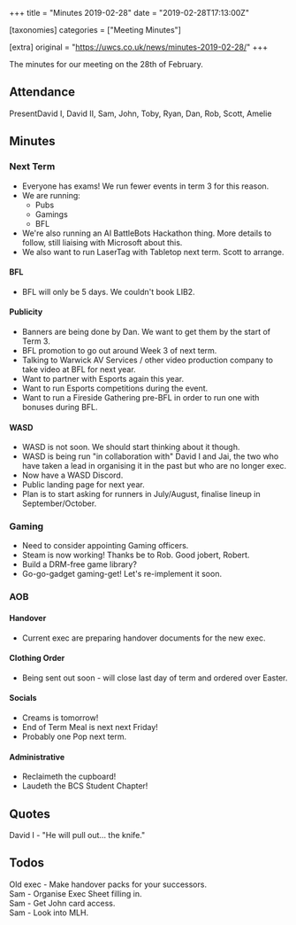 +++
title = "Minutes 2019-02-28"
date = "2019-02-28T17:13:00Z"

[taxonomies]
categories = ["Meeting Minutes"]

[extra]
original = "https://uwcs.co.uk/news/minutes-2019-02-28/"
+++

<p>The minutes for our meeting on the 28th of February.</p>

<!-- more -->

## Attendance

PresentDavid I, David II, Sam, John, Toby, Ryan, Dan, Rob, Scott, Amelie

## Minutes

### Next Term

  - Everyone has exams\! We run fewer events in term 3 for this reason.
  - We are running:
      - Pubs
      - Gamings
      - BFL
  - We're also running an AI BattleBots Hackathon thing. More details to follow, still liaising with Microsoft about this.
  - We also want to run LaserTag with Tabletop next term. Scott to arrange.

#### BFL

  - BFL will only be 5 days. We couldn't book LIB2.

#### Publicity

  - Banners are being done by Dan. We want to get them by the start of Term 3.
  - BFL promotion to go out around Week 3 of next term.
  - Talking to Warwick AV Services / other video production company to take video at BFL for next year.
  - Want to partner with Esports again this year.
  - Want to run Esports competitions during the event.
  - Want to run a Fireside Gathering pre-BFL in order to run one with bonuses during BFL.

#### WASD

  - WASD is not soon. We should start thinking about it though.
  - WASD is being run "in collaboration with" David I and Jai, the two
    who have taken a lead in organising it in the past but who are no longer
    exec.
  - Now have a WASD Discord.
  - Public landing page for next year.
  - Plan is to start asking for runners in July/August, finalise lineup in September/October.

### Gaming

  - Need to consider appointing Gaming officers.
  - Steam is now working\! Thanks be to Rob. Good jobert, Robert.
  - Build a DRM-free game library?
  - Go-go-gadget gaming-get\! Let's re-implement it soon.

### AOB

#### Handover

  - Current exec are preparing handover documents for the new exec.

#### Clothing Order

  - Being sent out soon - will close last day of term and ordered over Easter.

#### Socials

  - Creams is tomorrow\!
  - End of Term Meal is next next Friday\!
  - Probably one Pop next term.

#### Administrative

  - Reclaimeth the cupboard\!
  - Laudeth the BCS Student Chapter\!

## Quotes

David I - "He will pull out… the knife."

## Todos

Old exec - Make handover packs for your successors.  
Sam - Organise Exec Sheet filling in.  
Sam - Get John card access.  
Sam - Look into MLH.

